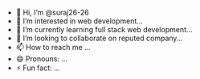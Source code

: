 - 👋 Hi, I’m @suraj26-26
- 👀 I’m interested in web development...
- 🌱 I’m currently learning full stack web development...
- 💞️ I’m looking to collaborate on reputed company...
- 📫 How to reach me ...
- 😄 Pronouns: ...
- ⚡ Fun fact: ...

<!---
suraj26-26/suraj26-26 is a ✨ special ✨ repository because its `README.md` (this file) appears on your GitHub profile.
You can click the Preview link to take a look at your changes.
--->

